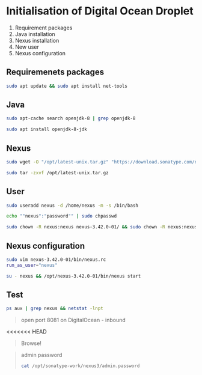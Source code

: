 # Initialisation of Digital Ocean Droplet

1. Requirement packages
2. Java installation 
3. Nexus installation
4. New user
5. Nexus configuration

## Requiremenets packages

```Bash
sudo apt update && sudo apt install net-tools
```
## Java

```Bash
sudo apt-cache search openjdk-8 | grep openjdk-8
```

```Bash
sudo apt install openjdk-8-jdk
```

## Nexus

```Bash
sudo wget -O "/opt/latest-unix.tar.gz" "https://download.sonatype.com/nexus/3/latest-unix.tar.gz"
```

```Bash
sudo tar -zxvf /opt/latest-unix.tar.gz
``` 

## User
```Bash
sudo useradd nexus -d /home/nexus -m -s /bin/bash
```

```Bash
echo ""nexus":"password"" | sudo chpasswd
```

```Bash
sudo chown -R nexus:nexus nexus-3.42.0-01/ && sudo chown -R nexus:nexus sonatype-work/
```

## Nexus configuration
```Bash
sudo vim nexus-3.42.0-01/bin/nexus.rc
run_as_user="nexus"
```

```Bash
su - nexus && /opt/nexus-3.42.0-01/bin/nexus start
```

## Test

```Bash
ps aux | grep nexus && netstat -lnpt
```

> open port 8081 on DigitalOcean - inbound

<<<<<<< HEAD
> Browse!

> admin password
> ```Bash
> cat /opt/sonatype-work/nexus3/admin.password
> ```
